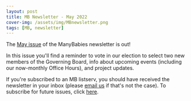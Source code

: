 ```yaml
---
layout: post
title: MB Newsletter - May 2022
cover-img: /assets/img/MBnewsletter.png
tags: [MB, newsletter]
---
```


The [May issue](https://mailchi.mp/9d59dfc5cd41/mb-newsletter-may-2022?e=121b29a6d4) of the ManyBabies newsletter is out! 

In this issue you'll find a reminder to vote in our election to select two new members of the Governing Board, info about upcoming events (including our now-monthly Office Hours), and project updates.

If you're subscribed to an MB listserv, you should have received the newsletter in your inbox (please [email us](mailto:manybabiesconsortium@gmail.com) if that's not the case). To subscribe for future issues, click [here](https://t.co/7zxifYO7qN?amp=1).